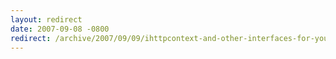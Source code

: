 ```yaml
---
layout: redirect
date: 2007-09-08 -0800
redirect: /archive/2007/09/09/ihttpcontext-and-other-interfaces-for-your-duck-typing-benefit.aspx/
---
```

